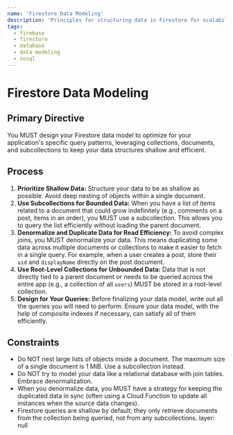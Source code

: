 ```yaml
---
name: 'Firestore Data Modeling'
description: 'Principles for structuring data in Firestore for scalability and efficient querying, focusing on collections, documents, and subcollections.'
tags:
  - firebase
  - firestore
  - database
  - data-modeling
  - nosql
---
```


# Firestore Data Modeling

## Primary Directive

You MUST design your Firestore data model to optimize for your application's specific query patterns, leveraging collections, documents, and subcollections to keep your data structures shallow and efficient.

## Process

1.  **Prioritize Shallow Data:** Structure your data to be as shallow as possible. Avoid deep nesting of objects within a single document.
2.  **Use Subcollections for Bounded Data:** When you have a list of items related to a document that could grow indefinitely (e.g., comments on a post, items in an order), you MUST use a subcollection. This allows you to query the list efficiently without loading the parent document.
3.  **Denormalize and Duplicate Data for Read Efficiency:** To avoid complex joins, you MUST denormalize your data. This means duplicating some data across multiple documents or collections to make it easier to fetch in a single query. For example, when a user creates a post, store their `uid` and `displayName` directly on the post document.
4.  **Use Root-Level Collections for Unbounded Data:** Data that is not directly tied to a parent document or needs to be queried across the entire app (e.g., a collection of all `users`) MUST be stored in a root-level collection.
5.  **Design for Your Queries:** Before finalizing your data model, write out all the queries you will need to perform. Ensure your data model, with the help of composite indexes if necessary, can satisfy all of them efficiently.

## Constraints

- Do NOT nest large lists of objects inside a document. The maximum size of a single document is 1 MiB. Use a subcollection instead.
- Do NOT try to model your data like a relational database with join tables. Embrace denormalization.
- When you denormalize data, you MUST have a strategy for keeping the duplicated data in sync (often using a Cloud Function to update all instances when the source data changes).
- Firestore queries are shallow by default; they only retrieve documents from the collection being queried, not from any subcollections.
layer: null
